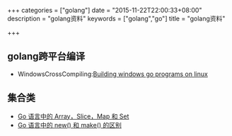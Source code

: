 +++
categories = ["golang"]
date = "2015-11-22T22:00:33+08:00"
description = "golang资料"
keywords = ["golang","go"]
title = "golang资料"

+++

## golang跨平台编译

+ WindowsCrossCompiling:[Building windows go programs on linux](https://github.com/golang/go/wiki/WindowsCrossCompiling)

## 集合类

+ [Go 语言中的 Array，Slice，Map 和 Set](https://se77en.cc/2014/06/30/array-slice-map-and-set-in-golang/)
+ [Go 语言中的 new() 和 make() 的区别](https://se77en.cc/2014/04/25/the-difference-between-function-new-and-make-in-golang/)
